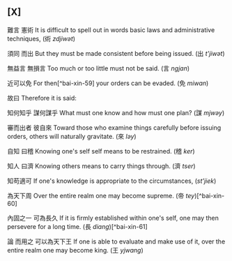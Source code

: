 ## [X]

難言
憲術
It is difficult to spell out in words
basic laws and administrative techniques, (術 *zdjiwət*)

須同
而出
But they must be made consistent
before being issued. (出 *t'jiwət*)

無益言
無損言
Too much
or too little
must not be said. (言 *ngjan*)

近可以免
For then[^bai-xin-59] your orders can be evaded. (免 *miwan*)

<!-- commentary -->
故曰
Therefore it is said:

知何知乎
謀何謀乎
What must one know
and how must one plan? (謀 *mjwəy*)

審而出者
彼自來
Toward those who examine things carefully before issuing orders,
others will naturally gravitate. (來 *ləy*)

自知
曰稽
Knowing one's self self
means to be restrained. (稽 *ker*)

知人
曰濟
Knowing others
means to carry things through. (濟 *tser*)

知苟適可
If one's knowledge is appropriate to the circumstances, (*st'jiek*)

為天下周
Over the entire realm one may become supreme. (帝 *tey*)[^bai-xin-60]

內固之一
可為長久
If it is firmly established within one's self,
one may then persevere for a long time.  (長 *diang*)[^bai-xin-61]

論
而用之
可以為天下王
If one is able to evaluate
and make use of it,
over the entire realm one may become king. (王 *yjwang*)
